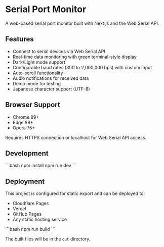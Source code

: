 # Serial Port Monitor

A web-based serial port monitor built with Next.js and the Web Serial API.

## Features

- Connect to serial devices via Web Serial API
- Real-time data monitoring with green terminal-style display
- Dark/Light mode support
- Configurable baud rates (300 to 2,000,000 bps) with custom input
- Auto-scroll functionality
- Audio notifications for received data
- Demo mode for testing
- Japanese character support (UTF-8)

## Browser Support

- Chrome 89+
- Edge 89+
- Opera 75+

Requires HTTPS connection or localhost for Web Serial API access.

## Development

\`\`\`bash
npm install
npm run dev
\`\`\`

## Deployment

This project is configured for static export and can be deployed to:
- Cloudflare Pages
- Vercel
- GitHub Pages
- Any static hosting service

\`\`\`bash
npm run build
\`\`\`

The built files will be in the `out` directory.
